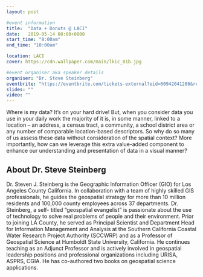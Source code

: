 ```yaml
---
layout: post

#event information
title:  "Data + Donuts @ LACI"
date:   2019-05-14 08:00+0800
start_time: "8:00am"
end_time: "10:00am"

location: LACI
cover: https://cdn.wallpaper.com/main/lkic_01b.jpg

#event organiser aka speaker details
organiser: "Dr. Steve Steinberg"
eventbrite: "https://eventbrite.com/tickets-external?eid=60942041286&ref=etckt"
slides: ""
video: ""
---
```


Where is my data? It’s on your hard drive! But, when you consider data you use in your daily work the majority of it is, in some manner, linked to a location – an address, a census tract, a community, a school district area or any number of comparable location-based descriptors. So why do so many of us assess these data without consideration of the spatial context? More importantly, how can we leverage this extra value-added component to enhance our understanding and presentation of data in a visual manner?

## About Dr. Steve Steinberg

Dr. Steven J. Steinberg is the Geographic Information Officer (GIO) for Los Angeles County California. In
collaboration with a team of highly skilled GIS professionals, he guides the geospatial strategy for more
than 10 million residents and 100,000 county employees across 37 departments. Dr. Steinberg, a self-
titled “geospatial evangelist” is passionate about the use of technology to solve real problems of people
and their environment. Prior to joining LA County, he served as Principal Scientist and Department Head
for Information Management and Analysis at the Southern California Coastal Water Research Project
Authority (SCCWRP) and as a Professor of Geospatial Science at Humboldt State University, California.
He continues teaching as an Adjunct Professor and is actively involved in geospatial leadership positions
and professional organizations including URISA, ASPRS, CGIA. He has co-authored two books on
geospatial science applications.
